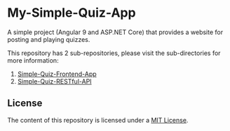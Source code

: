 # My-Simple-Quiz-App

A simple project (Angular 9 and ASP.NET Core) that provides a website for posting and playing quizzes.

This repository has 2 sub-repositories, please visit the sub-directories for more information:
1. [Simple-Quiz-Frontend-App](https://github.com/kylerlee/Simple-Quiz-Frontend-App.git)
2. [Simple-Quiz-RESTful-API](https://github.com/kylerlee/Simple-Quiz-RESTful-API.git)

## License

The content of this repository is licensed under a [MIT License](https://github.com/kylerlee/My-Simple-Quiz-App/blob/master/LICENSE).
